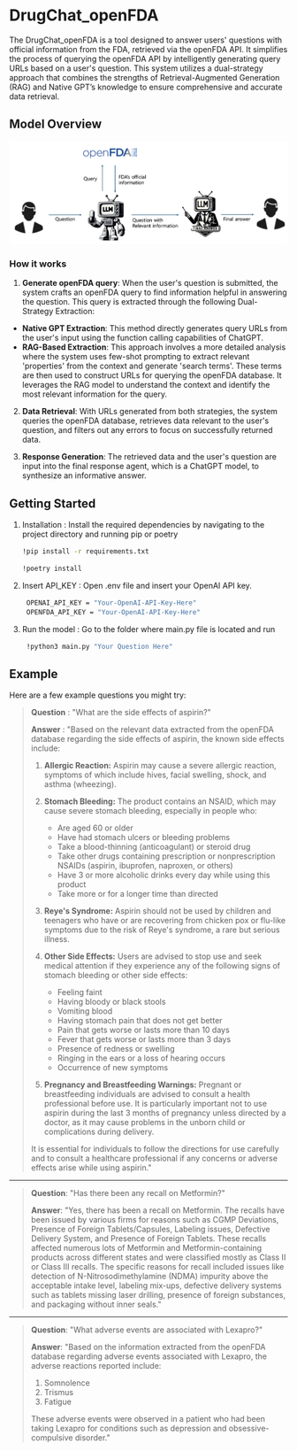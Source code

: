 # DrugChat_openFDA

The DrugChat_openFDA is a tool designed to answer users' questions with official information from the FDA, retrieved via the openFDA API. It simplifies the process of querying the openFDA API by intelligently generating query URLs based on a user's question. This system utilizes a dual-strategy approach that combines the strengths of Retrieval-Augmented Generation (RAG) and Native GPT’s knowledge to ensure comprehensive and accurate data retrieval.


## Model Overview
![Alt text](image-1.png)

### How it works

1. **Generate openFDA query**: When the user's question is submitted, the system crafts an openFDA query to find information helpful in answering the question. This query is extracted through the following Dual-Strategy Extraction:

- **Native GPT Extraction**: This method directly generates query URLs from the user's input using the function calling capabilities of ChatGPT.
- **RAG-Based Extraction**: This approach involves a more detailed analysis where the system uses few-shot prompting to extract relevant 'properties' from the context and generate 'search terms'. These terms are then used to construct URLs for querying the openFDA database. It leverages the RAG model to understand the context and identify the most relevant information for the query.

2. **Data Retrieval**: With URLs generated from both strategies, the system queries the openFDA database, retrieves data relevant to the user's question, and filters out any errors to focus on successfully returned data.

3. **Response Generation**: The retrieved data and the user's question are input into the final response agent, which is a ChatGPT model, to synthesize an informative answer.

## Getting Started

1. Installation
: Install the required dependencies by navigating to the project directory and running pip or poetry

   ```bash
   !pip install -r requirements.txt
   ```


   ```bash
   !poetry install
   ```

2. Insert API_KEY
: Open .env file and insert your OpenAI API key.
   ```bash
    OPENAI_API_KEY = "Your-OpenAI-API-Key-Here"
    OPENFDA_API_KEY = "Your-OpenAI-API-Key-Here"
   ```

3. Run the model
: Go to the folder where main.py file is located and run
   ```bash
    !python3 main.py "Your Question Here"
   ```


## Example
Here are a few example questions you might try:

> **Question**
> : "What are the side effects of aspirin?"
> 
> **Answer**
> : "Based on the relevant data extracted from the openFDA database regarding the side effects of aspirin, the known side effects include:
> 
> 1. **Allergic Reaction:** Aspirin may cause a severe allergic reaction, symptoms of which include hives, facial swelling, shock, and asthma (wheezing).
> 
> 2. **Stomach Bleeding:** The product contains an NSAID, which may cause severe stomach bleeding, especially in people who:
>    - Are aged 60 or older
>    - Have had stomach ulcers or bleeding problems
>    - Take a blood-thinning (anticoagulant) or steroid drug
>    - Take other drugs containing prescription or nonprescription NSAIDs (aspirin, ibuprofen, naproxen, or others)
>    - Have 3 or more alcoholic drinks every day while using this product
>    - Take more or for a longer time than directed
> 
> 3. **Reye's Syndrome:** Aspirin should not be used by children and teenagers who have or are recovering from chicken pox or flu-like symptoms due to the risk of Reye's syndrome, a rare but serious illness.
> 
> 4. **Other Side Effects:** Users are advised to stop use and seek medical attention if they experience any of the following signs of stomach bleeding or other side effects:
>    - Feeling faint
>    - Having bloody or black stools
>    - Vomiting blood
>    - Having stomach pain that does not get better
>    - Pain that gets worse or lasts more than 10 days
>    - Fever that gets worse or lasts more than 3 days
>    - Presence of redness or swelling
>    - Ringing in the ears or a loss of hearing occurs
>    - Occurrence of new symptoms
> 
> 5. **Pregnancy and Breastfeeding Warnings:** Pregnant or breastfeeding individuals are advised to consult a health professional before use. It is particularly important not to use aspirin during the last 3 months of pregnancy unless directed by a doctor, as it may cause problems in the unborn child or complications during delivery.
> 
> It is essential for individuals to follow the directions for use carefully and to consult a healthcare professional if any concerns or adverse effects arise while using aspirin."
---


> **Question**: "Has there been any recall on Metformin?"
> 
> **Answer**: "Yes, there has been a recall on Metformin. The recalls have been issued by various firms for reasons such as CGMP Deviations, Presence of Foreign Tablets/Capsules, Labeling issues, Defective Delivery System, and Presence of Foreign Tablets. These recalls affected numerous lots of Metformin and Metformin-containing products across different states and were classified mostly as Class II or Class III recalls. The specific reasons for recall included issues like detection of N-Nitrosodimethylamine (NDMA) impurity above the acceptable intake level, labeling mix-ups, defective delivery systems such as tablets missing laser drilling, presence of foreign substances, and packaging without inner seals."

---

> **Question**: "What adverse events are associated with Lexapro?"
> 
> **Answer**: "Based on the information extracted from the openFDA database regarding adverse events associated with Lexapro, the adverse reactions reported include:
> 
> 1. Somnolence
> 2. Trismus
> 3. Fatigue
> 
> These adverse events were observed in a patient who had been taking Lexapro for conditions such as depression and obsessive-compulsive disorder."

